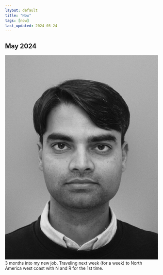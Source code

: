 ```yaml
---
layout: default
title: "Now"
tags: [now]
last_updated: 2024-05-24
---
```

## May 2024

<p>
  <img class="center-fit" src="/files/me2.jpeg" alt="May 2024" id="left"/>
  3 months into my new job.  Traveling next week (for a week) to North America west coast with N and R for the 1st time.
</p>
